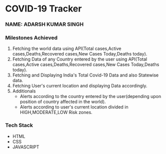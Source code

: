 # COVID-19 Tracker
### NAME: ADARSH KUMAR SINGH
### Milestones Achieved
1. Fetching the world data using API(Total cases,Active cases,Deaths,Recovered cases,New Cases Today,Deaths today).
2. Fetching Data of any Country entered by the user using API(Total cases,Active cases,Deaths,Recovered cases,New Cases Today,Deaths today).
3. Fetching and Displaying India's Total Covid-19 Data and also Statewise data.
4. Fetching User's current location and displaying Data accordingly.
5. Additionals
   - Alerts according to the country entered by the user(depending upon position of country affected in the world).
   - Alerts according to user's current location divided in HIGH,MODERATE,LOW Risk zones.
### Tech Stack 
- HTML
- CSS
- JAVASCRIPT
